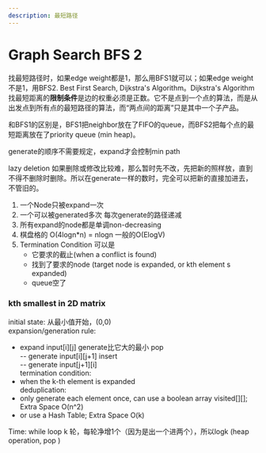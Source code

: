 ```yaml
---
description: 最短路径
---
```


# Graph Search BFS 2

找最短路径时，如果edge weight都是1，那么用BFS1就可以；如果edge weight不是1，用BFS2. Best First Search, Dijkstra's Algorithm。Dijkstra's Algorithm 找最短距离的**限制条件**是边的权重必须是正数。它不是点到一个点的算法，而是从出发点到所有点的最短路径的算法，而“两点间的距离”只是其中一个子产品。

和BFS1的区别是，BFS1把neighbor放在了FIFO的queue，而BFS2把每个点的最短距离放在了priority queue \(min heap\)。

generate的顺序不需要规定，expand才会控制min path

lazy deletion 如果删除或修改比较难，那么暂时先不改，先把新的照样放，直到不得不删除时删除。所以在generate一样的数时，完全可以把新的直接加进去，不管旧的。

1. 一个Node只被expand一次
2. 一个可以被generated多次 每次generate的路径递减
3. 所有expand的node都是单调non-decreasing
4. 棋盘格的 O\(4logn\*n\) = nlogn 一般的O\(ElogV\)
5. Termination Condition 可以是
   * 它要求的截止\(when a conflict is found\)
   * 找到了要求的node \(target node is expanded, or kth element s expanded\)
   * queue空了

### kth smallest in 2D matrix

initial state: 从最小值开始，\(0,0\)  
expansion/generation rule:   
- expand input\[i\]\[j\] generate比它大的最小                        pop  
-- generate input\[i\]\[j+1\]                                                         insert  
-- generate input\[j+1\]\[i\]                                 
termination condition:  
- when the k-th element is expanded   
deduplication:  
- only generate each element once, can use a boolean array visited\[\]\[\]; Extra Space O\(n^2\)  
- or use a Hash Table; Extra Space O\(k\)

Time: while loop k 轮，每轮净增1个（因为是出一个进两个），所以logk \(heap operation, pop \)  



